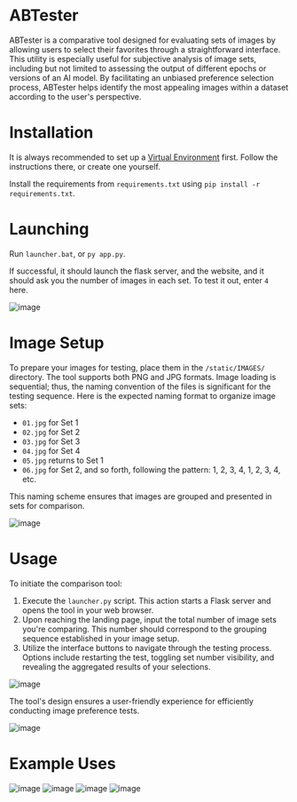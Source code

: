 # ABTester
ABTester is a comparative tool designed for evaluating sets of images by allowing users to select their favorites through a straightforward interface. This utility is especially useful for subjective analysis of image sets, including but not limited to assessing the output of different epochs or versions of an AI model. By facilitating an unbiased preference selection process, ABTester helps identify the most appealing images within a dataset according to the user's perspective.

# Installation
It is always recommended to set up a [Virtual Environment](https://github.com/MNeMoNiCuZ/venv_create) first. Follow the instructions there, or create one yourself.

Install the requirements from `requirements.txt` using `pip install -r requirements.txt`.

# Launching
Run `launcher.bat`, or `py app.py`.

If successful, it should launch the flask server, and the website, and it should ask you the number of images in each set. To test it out, enter `4` here.

![image](https://github.com/MNeMoNiCuZ/ABTester/assets/60541708/388538c3-8b7b-43d7-92fa-88adbc722676)


# Image Setup
To prepare your images for testing, place them in the `/static/IMAGES/` directory. The tool supports both PNG and JPG formats. Image loading is sequential; thus, the naming convention of the files is significant for the testing sequence. Here is the expected naming format to organize image sets:

- `01.jpg` for Set 1
- `02.jpg` for Set 2
- `03.jpg` for Set 3
- `04.jpg` for Set 4
- `05.jpg` returns to Set 1
- `06.jpg` for Set 2, and so forth, following the pattern: 1, 2, 3, 4, 1, 2, 3, 4, etc.

This naming scheme ensures that images are grouped and presented in sets for comparison.

![image](https://github.com/MNeMoNiCuZ/ABTester/assets/60541708/60663171-a86b-4416-af4b-b8f94abd945e)

# Usage
To initiate the comparison tool:

1. Execute the `launcher.py` script. This action starts a Flask server and opens the tool in your web browser.
2. Upon reaching the landing page, input the total number of image sets you're comparing. This number should correspond to the grouping sequence established in your image setup.
3. Utilize the interface buttons to navigate through the testing process. Options include restarting the test, toggling set number visibility, and revealing the aggregated results of your selections.

![image](https://github.com/MNeMoNiCuZ/ABTester/assets/60541708/e8a91261-1746-4610-af2b-ffda5d1708c8)

The tool's design ensures a user-friendly experience for efficiently conducting image preference tests.

![image](https://github.com/MNeMoNiCuZ/ABTester/assets/60541708/1a3661ac-e022-4467-879f-cc6b3fc00151)

# Example Uses
![image](https://github.com/MNeMoNiCuZ/ABTester/assets/60541708/847b3b08-f723-49e6-a036-eab9c18d4d7b)
![image](https://github.com/MNeMoNiCuZ/ABTester/assets/60541708/2bb9eb42-e0f8-426e-87dd-13cf50a8c0a4)
![image](https://github.com/MNeMoNiCuZ/ABTester/assets/60541708/2e7842ab-6e56-40c4-8934-7c1825814d9b)
![image](https://github.com/MNeMoNiCuZ/ABTester/assets/60541708/fdf86ed3-c551-4b53-93b7-43d24c45a2be)
